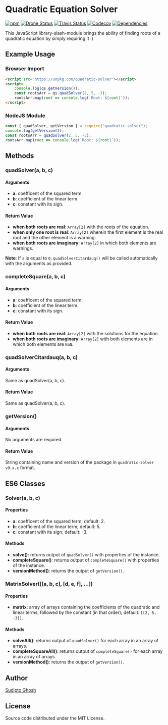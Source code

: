 # Quadratic Equation Solver

[![npm](https://img.shields.io/npm/v/quadratic-solver.svg?logo=npm&style=flat-square)](https://www.npmjs.com/package/quadratic-solver)
[![Drone Status](https://img.shields.io/drone/build/sudipto/quadratic-solver.svg?logo=drone&server=https%3A%2F%2Fci.ghosh.pro&style=flat-square&label=build)](https://ci.ghosh.pro/sudipto/quadratic-solver)
[![Travis Status](https://img.shields.io/travis/com/sudiptog81/quadratic-solver.svg?logo=travis&style=flat-square&label=build)](https://travis-ci.org/sudiptog81/quadratic-solver)
[![Codecov](https://img.shields.io/codecov/c/github/sudiptog81/quadratic-solver.svg?style=flat-square)](https://codecov.io/gh/sudiptog81/quadratic-solver)
[![Dependencies](https://img.shields.io/david/sudiptog81/quadratic-solver.svg?style=flat-square)](https://git.ghosh.pro/sudipto/quadratic-solver/src/branch/master/package.json)

This JavaScript library-slash-module brings the ability of finding roots of a quadratic equation by simply requiring it :)

## Example Usage

### Browser Import

```html
<script src="https://unpkg.com/quadratic-solver"></script>
<script>
    console.log(qs.getVersion());
    const rootsArr = qs.quadSolver(2, 5, -3);
    rootsArr.map(root => console.log(`Root: ${root}`));
</script>
```

### NodeJS Module

```js
const { quadSolver, getVersion } = require("quadratic-solver");
console.log(getVersion());
const rootsArr = quadSolver(2, 5, -3);
rootsArr.map(root => console.log(`Root: ${root}`));
```

## Methods

### quadSolver(a, b, c)

#### Arguments

- **a**: coefficent of the squared term.
- **b**: coefficient of the linear term.
- **c**: constant with its sign.

#### Return Value

- **when both roots are real**: `Array[2]` with the roots of the equation.
- **when only one root is real**: `Array[2]` wherein the first element is the real root and the other element is a warning.
- **when both roots are imaginary**: `Array[2]` in which both elements are warnings.

**Note**: If `a` is equal to `0`, `quadSolverCitardauq()` will be called automatically with the arguments as provided.

### completeSquare(a, b, c)

#### Arguments

- **a**: coefficent of the squared term.
- **b**: coefficient of the linear term.
- **c**: constant with its sign.

#### Return Value

- **when both roots are real**: `Array[2]` with the solutions for the equation.
- **when both roots are imaginary**: `Array[2]` with both elements are in which both elements are `NaN`.

### quadSolverCitardauq(a, b, c)

#### Arguments

Same as quadSolver(a, b, c).

#### Return Value

Same as quadSolver(a, b, c).

### getVersion()

#### Arguments

No arguments are required.

#### Return Value

String containing name and version of the package in `quadratic-solver v0.x.x` format.

## ES6 Classes

### Solver(a, b, c)

#### Properties

- **a**: coefficent of the squared term; default: 2.
- **b**: coefficient of the linear term; default: 5.
- **c**: constant with its sign; default: -3.

#### Methods

- **solve()**: returns output of `quadSolver()` with properties of the instance.
- **completeSquare()**: returns output of `completeSquare()` with properties of the instance.
- **versionMethod()**: returns the output of `getVersion()`.

### MatrixSolver([[a, b, c], [d, e, f], ...])

#### Properties

- **matrix**: array of arrays containing the coefficients of the quadratic and linear terms, followed by the constant (in that order); default: `[[2, 5, -3]]`.

#### Methods

- **solveAll()**: returns output of `quadSolver()` for each array in an array of arrays.
- **completeSquareAll()**: returns output of `completeSquare()` for each array in an array of arrays.
- **versionMethod()**: returns the output of `getVersion()`.

## Author

[Sudipto Ghosh](https://sudipto.ghosh.pro)

## License

Source code distributed under the MIT License.

